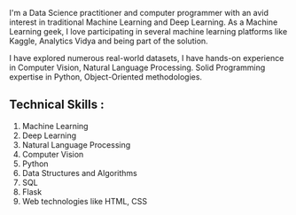 
I'm a Data Science practitioner and computer programmer with an avid interest in traditional Machine Learning and Deep Learning. As a Machine Learning geek, I love participating in several machine learning platforms like Kaggle, Analytics Vidya and being part of the solution. 

I have explored numerous real-world datasets, I have hands-on experience in Computer Vision, Natural Language Processing. Solid Programming expertise in Python, Object-Oriented methodologies. 

## Technical Skills :

1. Machine Learning
2. Deep Learning
3. Natural Language Processing
4. Computer Vision
5. Python
6. Data Structures and Algorithms
7. SQL
8. Flask
9. Web technologies like HTML, CSS
